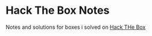 # Hack The Box Notes
Notes and solutions for boxes i solved on [Hack THe Box](https://www.hackthebox.com/)
